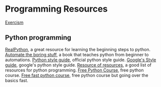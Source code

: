 # Programming Resources

[Exercism](https://exercism.org/dashboard)

## Python programming

[RealPython](https://realpython.com/), a great resource for learning the beginning steps to python.
[Automate the boring stuff](https://automatetheboringstuff.com/), a book that teaches python from beginner to automations.
[Python style guide](https://peps.python.org/pep-0008/), official python style guide.
[Google's Style guide](https://google.github.io/styleguide/pyguide.html), google's python style guide.
[Resource of resources](https://www.freecodecamp.org/news/learn-python-free-python-courses-for-beginners/), a good list of resources for python programming.
[Free Python Course](https://www.youtube.com/watch?v=_uQrJ0TkZlc), free python course.
[Free fast python course](https://www.youtube.com/watch?v=kqtD5dpn9C8), free python course but going over the basics fast.

